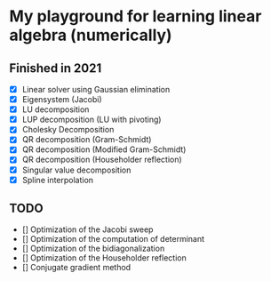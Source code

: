 # My playground for learning linear algebra (numerically)

## Finished in 2021

- [x] Linear solver using Gaussian elimination
- [x] Eigensystem (Jacobi)
- [x] LU decomposition
- [x] LUP decomposition (LU with pivoting)
- [x] Cholesky Decomposition
- [x] QR decomposition (Gram-Schmidt)
- [x] QR decomposition (Modified Gram-Schmidt)
- [x] QR decomposition (Householder reflection)
- [x] Singular value decomposition
- [x] Spline interpolation

## TODO

- [] Optimization of the Jacobi sweep
- [] Optimization of the computation of determinant
- [] Optimization of the bidiagonalization
- [] Optimization of the Householder reflection
- [] Conjugate gradient method
